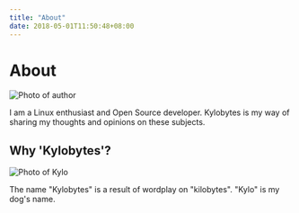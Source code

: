 ```yaml
---
title: "About"
date: 2018-05-01T11:50:48+08:00
---
```

# About

![Photo of author](/img/about/author.jpg)

I am a Linux enthusiast and Open Source developer. Kylobytes is my way of
sharing my thoughts and opinions on these subjects.

## Why 'Kylobytes'?

![Photo of Kylo](/img/about/kylo.jpg)

The name "Kylobytes" is a result of wordplay on "kilobytes". "Kylo" is my dog's
name.